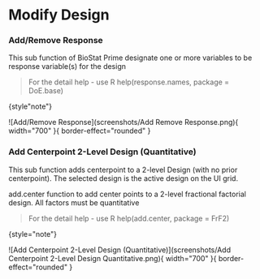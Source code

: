 # Modify Design

### Add/Remove Response

This sub function of BioStat Prime designate one or more variables to be response variable(s) for the design

>For the detail help - use R help(response.names, package = DoE.base)
>
{style"note"}

![Add/Remove Response](screenshots/Add Remove Response.png){ width="700" }{ border-effect="rounded" }

### Add Centerpoint 2-Level Design (Quantitative)

This sub function adds centerpoint to a 2-level Design (with no prior centerpoint). The selected design is the active design on the UI grid.

add.center function to add center points to a 2-level fractional factorial design. All factors must be quantitative

>For the detail help - use R help(add.center, package = FrF2)
>
{style="note"}

![Add Centerpoint 2-Level Design (Quantitative)](screenshots/Add Centerpoint 2-Level Design Quantitative.png){ width="700" }{ border-effect="rounded" }
